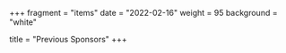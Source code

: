 +++
fragment = "items"
date = "2022-02-16"
weight = 95
background = "white"

title = "Previous Sponsors"
+++
